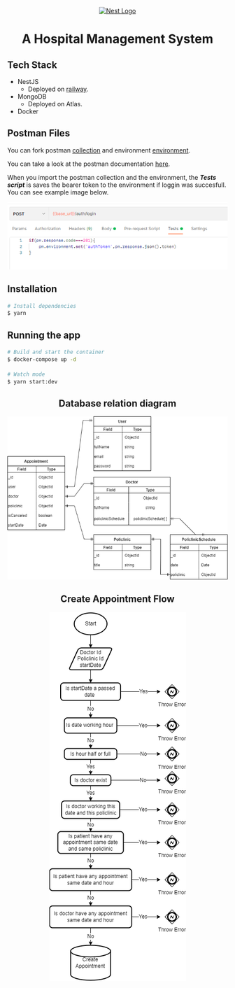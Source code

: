<p align="center">
  <a href="http://nestjs.com/" target="blank"><img src="https://nestjs.com/img/logo-small.svg" width="200" alt="Nest Logo" /></a>
</p>

# <center>A Hospital Management System</center>

## Tech Stack

- NestJS
  - Deployed on [<ins>railway</ins>](https://hospital-management.up.railway.app/).
- MongoDB
  - Deployed on Atlas.
- Docker

## Postman Files

You can fork postman [<ins>collection</ins>](https://www.postman.com/interstellar-satellite-731506/workspace/melih-kzmaz-public-workspace/collection/18029963-5412c1c1-00ff-4ba1-963b-4f3e4427c0cb?action=share&creator=18029963) and environment [<ins>environment</ins>](https://www.postman.com/interstellar-satellite-731506/workspace/melih-kzmaz-public-workspace/environment/18029963-1e1ad911-8b4f-4264-a64c-22a587b285c7).

You can take a look at the postman documentation [<ins>here</ins>](https://documenter.getpostman.com/view/18029963/UzJHRdXw#e33e3aca-ac84-4464-a93a-7a51883a309f).

When you import the postman collection and the environment, the **_Tests script_** is saves the bearer token to the environment if loggin was succesfull.
You can see example image below.

<p align="center">
 <img src="./assets/login-test.png" alt="Create Appointment Flow" />
</p>

## Installation

```bash
# Install dependencies
$ yarn
```

## Running the app

```bash
# Build and start the container
$ docker-compose up -d

# Watch mode
$ yarn start:dev
```

## <center>Database relation diagram</center>

<p align="center">
 <img src="./assets/database-relation-diagram.png" alt="Mongo Database Diagram" />
</p>

## <center>Create Appointment Flow</center>

<p align="center">
 <img src="./assets/create-appointment-diagram.png" alt="Create Appointment Flow" />
</p>
